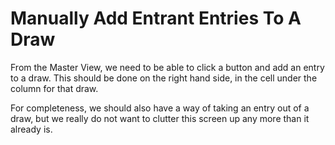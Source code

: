 # Manually Add Entrant Entries To A Draw
From the Master View, we need to be able to click a button and add an entry to a draw.  This should be done on the right hand side, in the cell under the column for that draw.

For completeness, we should also have a way of taking an entry out of a draw, but we really do not want to clutter this screen up any more than it already is.
